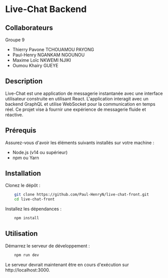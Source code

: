 # Live-Chat Backend

## Collaborateurs

Groupe 9

- Thierry Pavone TCHOUAMOU PAYONG
- Paul-Henry NGANKAM NGOUNOU
- Maxime Loïc NKWEMI NJIKI
- Oumou Khairy GUEYE

## Description

Live-Chat est une application de messagerie instantanée avec une interface utilisateur construite en utilisant React. L'application interagit avec un backend GraphQL et utilise WebSocket pour la communication en temps réel. Ce projet vise à fournir une expérience de messagerie fluide et réactive.

## Prérequis

Assurez-vous d'avoir les éléments suivants installés sur votre machine :

- Node.js (v14 ou supérieur)
- npm ou Yarn

## Installation

Clonez le dépôt :

```bash
    git clone https://github.com/Paul-HenryN/live-chat-front.git
    cd live-chat-front
```

Installez les dépendances :

```bash
    npm install
```

## Utilisation

Démarrez le serveur de développement :

```bash
    npm run dev
```

Le serveur devrait maintenant être en cours d'exécution sur http://localhost:3000.
